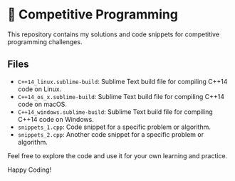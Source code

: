 # 🥇 Competitive Programming

This repository contains my solutions and code snippets for competitive programming challenges.

## Files

- `C++14_linux.sublime-build`: Sublime Text build file for compiling C++14 code on Linux.
- `C++14_os_x.sublime-build`: Sublime Text build file for compiling C++14 code on macOS.
- `C++14_windows.sublime-build`: Sublime Text build file for compiling C++14 code on Windows.
- `snippets_1.cpp`: Code snippet for a specific problem or algorithm.
- `snippets_2.cpp`: Another code snippet for a specific problem or algorithm.

Feel free to explore the code and use it for your own learning and practice.

Happy Coding!
